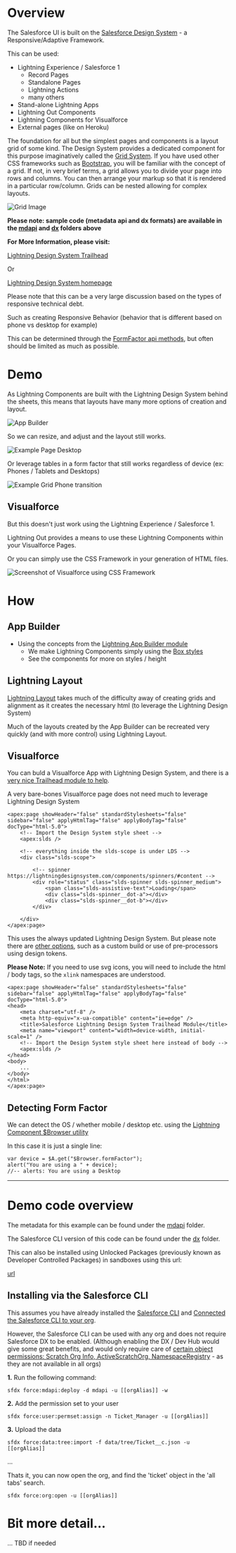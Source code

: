 # Overview

The Salesforce UI is built on the [Salesforce Design System](https://lightningdesignsystem.com/getting-started/) - a Responsive/Adaptive Framework.

This can be used:

* Lightning Experience / Salesforce 1
  * Record Pages
  * Standalone Pages
  * Lightning Actions
  * many others
* Stand-alone Lightning Apps
* Lightning Out Components
* Lightning Components for Visualforce
* External pages (like on Heroku)

The foundation for all but the simplest pages and components is a layout grid of some kind. The Design System provides a dedicated component for this purpose imaginatively called the [Grid System](https://www.lightningdesignsystem.com/components/utilities/grid/). If you have used other CSS frameworks such as [Bootstrap](http://getbootstrap.com/), you will be familiar with the concept of a grid. If not, in very brief terms, a grid allows you to divide your page into rows and columns. You can then arrange your markup so that it is rendered in a particular row/column. Grids can be nested allowing for complex layouts.

![Grid Image](doc/images/grid.png)

**Please note: sample code (metadata api and dx formats) are available in the [mdapi](./mdapi) and [dx](./dx) folders above**

**For More Information, please visit:**

[Lightning Design System Trailhead](https://trailhead.salesforce.com/modules/lightning_design_system/)

Or 

[Lightning Design System homepage](https://lightningdesignsystem.com/getting-started/)

Please note that this can be a very large discussion based on the types of responsive technical debt.

Such as creating Responsive Behavior (behavior that is different based on phone vs desktop for example)

This can be determined through the [FormFactor api methods](https://developer.salesforce.com/docs/atlas.en-us.lightning.meta/lightning/expr_browser_value_provider.htm), but often should be limited as much as possible.

# Demo

As Lightning Components are built with the Lightning Design System behind the sheets, this means that layouts have many more options of creation and layout.

![App Builder](doc/images/appBuilder.gif)

So we can resize, and adjust and the layout still works.

![Example Page Desktop](doc/images/examplePageDesktop.gif)

Or leverage tables in a form factor that still works regardless of device (ex: Phones / Tablets and Desktops)

![Example Grid Phone transition](doc/images/responsiveGridDesktopPhone.gif)

## Visualforce

But this doesn't just work using the Lightning Experience / Salesforce 1.

Lightning Out provides a means to use these Lightning Components within your Visualforce Pages.

Or you can simply use the CSS Framework in your generation of HTML files.

![Screenshot of Visualforce using CSS Framework](doc/images/responsiveVF.gif)



# How

## App Builder

* Using the concepts from the [Lightning App Builder module](https://trailhead.salesforce.com/en/modules/lightning_app_builder)
  * We make Lightning Components simply using the [Box styles](https://lightningdesignsystem.com/utilities/box/#content)
  * See the components for more on styles / height

## Lightning Layout

[Lightning Layout](https://developer.salesforce.com/docs/atlas.en-us.lightning.meta/lightning/aura_compref_lightning_layout.htm) takes much of the difficulty away of creating grids and alignment as it creates the necessary html (to leverage the Lightning Design System)

Much of the layouts created by the App Builder can be recreated very quickly (and with more control) using Lightning Layout.

## Visualforce

You can buld a Visualforce App with Lightning Design System, and there is a [very nice Trailhead module to help](https://trailhead.salesforce.com/projects/workshop-lightning-design-system-visualforce).

A very bare-bones Visualforce page does not need much to leverage Lightning Design System

	<apex:page showHeader="false" standardStylesheets="false" sidebar="false" applyHtmlTag="false" applyBodyTag="false" docType="html-5.0">
		<!-- Import the Design System style sheet -->
		<apex:slds />
		
		<!-- everything inside the slds-scope is under LDS -->
		<div class="slds-scope">
			
			<!-- spinner https://lightningdesignsystem.com/components/spinners/#content -->
			<div role="status" class="slds-spinner slds-spinner_medium">
				<span class="slds-assistive-text">Loading</span>
				<div class="slds-spinner__dot-a"></div>
				<div class="slds-spinner__dot-b"></div>
			</div>
			
		</div>
	</apex:page>
	
This uses the always updated Lightning Design System.
But please note there are [other options](https://lightningdesignsystem.com/downloads/), such as a custom build or use of pre-processors using design tokens.

**Please Note:**
If you need to use svg icons, you will need to include the html / body tags, so the `xlink` namespaces are understood.

	<apex:page showHeader="false" standardStylesheets="false" sidebar="false" applyHtmlTag="false" applyBodyTag="false" docType="html-5.0">
	<head>
		<meta charset="utf-8" />
		<meta http-equiv="x-ua-compatible" content="ie=edge" />
		<title>Salesforce Lightning Design System Trailhead Module</title>
		<meta name="viewport" content="width=device-width, initial-scale=1" />
		<!-- Import the Design System style sheet here instead of body -->
		<apex:slds />
	</head>
	<body>
		...
	</body>
	</html>
	</apex:page>

## Detecting Form Factor

We can detect the OS / whether mobile / desktop etc. using the [Lightning Component $Browser utility](https://developer.salesforce.com/docs/atlas.en-us.lightning.meta/lightning/expr_browser_value_provider.htm)

In this case it is just a single line:

	var device = $A.get("$Browser.formFactor");
	alert("You are using a " + device);
	//-- alerts: You are using a Desktop

---

# Demo code overview

The metadata for this example can be found under the [mdapi](./mdapi) folder.

The Salesforce CLI version of this code can be found under the [dx](./dx) folder.

This can also be installed using Unlocked Packages (previously known as Developer Controlled Packages) in sandboxes using this url:

[url](url)

## Installing via the Salesforce CLI

This assumes you have already installed the [Salesforce CLI]() and [Connected the Salesforce CLI to your org](https://developer.salesforce.com/docs/atlas.en-us.sfdx_dev.meta/sfdx_dev/sfdx_dev_auth_web_flow.htm).

However, the Salesforce CLI can be used with any org and does not require Salesforce DX to be enabled. (Although enabling the DX / Dev Hub would give some great benefits, and would only require care of [certain object permissions: Scratch Org Info, ActiveScratchOrg, NamespaceRegistry](https://developer.salesforce.com/docs/atlas.en-us.sfdx_setup.meta/sfdx_setup/sfdx_setup_add_users.htm) - as they are not available in all orgs)

**1.** Run the following command:

	sfdx force:mdapi:deploy -d mdapi -u [[orgAlias]] -w

**2.** Add the permission set to your user

	sfdx force:user:permset:assign -n Ticket_Manager -u [[orgAlias]]
	
**3.** Upload the data

	sfdx force:data:tree:import -f data/tree/Ticket__c.json -u [[orgAlias]]
	
...

Thats it, you can now open the org, and find the 'ticket' object in the 'all tabs' search.

	sfdx force:org:open -u [[orgAlias]]

# Bit more detail...

... TBD if needed